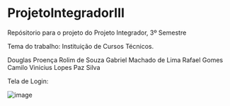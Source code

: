 # ProjetoIntegradorIII
Repósitorio para o projeto do Projeto Integrador, 3º Semestre

Tema do trabalho: Instituição de Cursos Técnicos.

Douglas Proença Rolim de Souza
Gabriel Machado de Lima
Rafael Gomes Camilo
Vinicius Lopes Paz Silva

Tela de Login:

![image](https://user-images.githubusercontent.com/78769051/192043636-714e2d78-93ec-492c-b766-e8a4651d7477.png)

